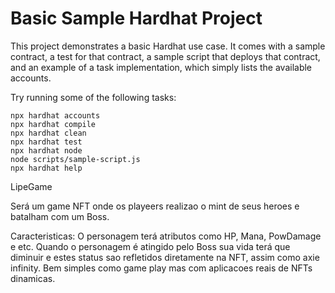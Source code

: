 # Basic Sample Hardhat Project

This project demonstrates a basic Hardhat use case. It comes with a sample contract, a test for that contract, a sample script that deploys that contract, and an example of a task implementation, which simply lists the available accounts.

Try running some of the following tasks:

```shell
npx hardhat accounts
npx hardhat compile
npx hardhat clean
npx hardhat test
npx hardhat node
node scripts/sample-script.js
npx hardhat help
```
LipeGame

Será um game NFT onde os playeers realizao o mint
de seus heroes e batalham com um Boss.

Caracteristicas:
O personagem terá atributos como HP, Mana, PowDamage e etc.
Quando o personagem é atingido pelo Boss sua vida terá que diminuir
e estes status sao refletidos diretamente na NFT, assim como axie infinity.
Bem simples como game play mas com aplicacoes reais de NFTs dinamicas.